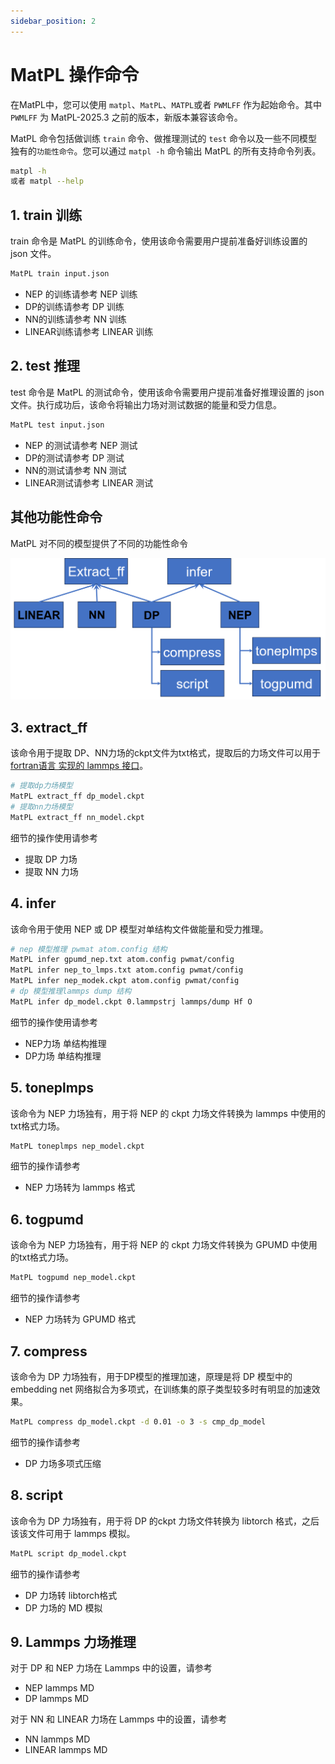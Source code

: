 ```yaml
---
sidebar_position: 2
---
```


# MatPL 操作命令

在MatPL中，您可以使用 `matpl`、`MatPL`、`MATPL`或者 `PWMLFF` 作为起始命令。其中 `PWMLFF` 为 MatPL-2025.3 之前的版本，新版本兼容该命令。

MatPL 命令包括做训练 `train` 命令、做推理测试的 `test` 命令以及一些不同模型独有的`功能性命令`。您可以通过 `matpl -h` 命令输出 MatPL 的所有支持命令列表。

```bash
matpl -h
或者 matpl --help
```

## 1. train 训练

train 命令是 MatPL 的训练命令，使用该命令需要用户提前准备好训练设置的 json 文件。
``` bash
MatPL train input.json
```
 - NEP 的训练请参考 NEP 训练
 - DP的训练请参考 DP 训练
 - NN的训练请参考 NN 训练
 - LINEAR训练请参考 LINEAR 训练

## 2. test 推理

test 命令是 MatPL 的测试命令，使用该命令需要用户提前准备好推理设置的 json 文件。执行成功后，该命令将输出力场对测试数据的能量和受力信息。
``` bash
MatPL test input.json
```
 - NEP 的测试请参考 NEP 测试
 - DP的测试请参考 DP 测试
 - NN的测试请参考 NN 测试
 - LINEAR测试请参考 LINEAR 测试

## 其他功能性命令

MatPL 对不同的模型提供了不同的功能性命令

![active_sampling](./pictures/cmd_list.png)

## 3. extract_ff

该命令用于提取 DP、NN力场的ckpt文件为txt格式，提取后的力场文件可以用于 [fortran语言 实现的 lammps 接口](https://github.com/LonxunQuantum/lammps-MatPL/tree/fortran#)。

```bash
# 提取dp力场模型
MatPL extract_ff dp_model.ckpt
# 提取nn力场模型
MatPL extract_ff nn_model.ckpt
```
细节的操作使用请参考 
- 提取 DP 力场
- 提取 NN 力场

## 4. infer

该命令用于使用 NEP 或 DP 模型对单结构文件做能量和受力推理。

``` bash
# nep 模型推理 pwmat atom.config 结构
MatPL infer gpumd_nep.txt atom.config pwmat/config
MatPL infer nep_to_lmps.txt atom.config pwmat/config
MatPL infer nep_modek.ckpt atom.config pwmat/config
# dp 模型推理lammps dump 结构
MatPL infer dp_model.ckpt 0.lammpstrj lammps/dump Hf O
```

细节的操作使用请参考
- NEP力场 单结构推理
- DP力场 单结构推理

## 5. toneplmps

该命令为 NEP 力场独有，用于将 NEP 的 ckpt 力场文件转换为 lammps 中使用的txt格式力场。
``` bash
MatPL toneplmps nep_model.ckpt
```
细节的操作请参考 
- NEP 力场转为 lammps 格式

## 6. togpumd
该命令为 NEP 力场独有，用于将 NEP 的 ckpt 力场文件转换为 GPUMD 中使用的txt格式力场。
``` bash
MatPL togpumd nep_model.ckpt
```
细节的操作请参考 
- NEP 力场转为 GPUMD 格式

## 7. compress
该命令为 DP 力场独有，用于DP模型的推理加速，原理是将 DP 模型中的 embedding net 网络拟合为多项式，在训练集的原子类型较多时有明显的加速效果。
``` bash
MatPL compress dp_model.ckpt -d 0.01 -o 3 -s cmp_dp_model
```
细节的操作请参考 
- DP 力场多项式压缩

## 8. script
该命令为 DP 力场独有，用于将 DP 的ckpt 力场文件转换为 libtorch 格式，之后该该文件可用于 lammps 模拟。

```bash
MatPL script dp_model.ckpt
```
细节的操作请参考 
- DP 力场转 libtorch格式
- DP 力场的 MD 模拟

## 9. Lammps 力场推理

对于 DP 和 NEP 力场在 Lammps 中的设置，请参考
 - NEP lammps MD 
 - DP lammps MD 

 对于 NN 和 LINEAR 力场在 Lammps 中的设置，请参考
 - NN lammps MD 
 - LINEAR lammps MD 